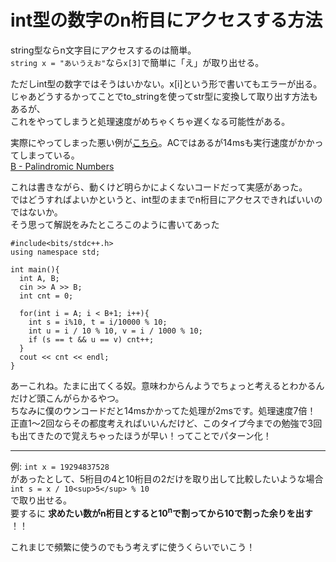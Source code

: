 # int型の数字のn桁目にアクセスする方法

string型ならn文字目にアクセスするのは簡単。  
`string x = "あいうえお"`なら`x[3]`で簡単に「え」が取り出せる。  

ただしint型の数字ではそうはいかない。x[i]という形で書いてもエラーが出る。  
じゃあどうするかってことでto_stringを使ってstr型に変換して取り出す方法もあるが、  
これをやってしまうと処理速度がめちゃくちゃ遅くなる可能性がある。  

実際にやってしまった悪い例が[こちら](https://atcoder.jp/contests/abc090/submissions/13491800)。ACではあるが14msも実行速度がかかってしまっている。  
[B - Palindromic Numbers](https://atcoder.jp/contests/abc090/tasks/abc090_b)  

これは書きながら、動くけど明らかによくないコードだって実感があった。  
ではどうすればよいかというと、int型のままでn桁目にアクセスできればいいのではないか。  
そう思って解説をみたところこのように書いてあった  
```
#include<bits/stdc++.h>
using namespace std;

int main(){
  int A, B;
  cin >> A >> B;
  int cnt = 0;
  
  for(int i = A; i < B+1; i++){
    int s = i%10, t = i/10000 % 10;
    int u = i / 10 % 10, v = i / 1000 % 10;
    if (s == t && u == v) cnt++;
  }
  cout << cnt << endl;
}

```

あーこれね。たまに出てくる奴。意味わからんようでちょっと考えるとわかるんだけど頭こんがらかるやつ。  
ちなみに僕のウンコードだと14msかかってた処理が2msです。処理速度7倍！  
正直1～2回ならその都度考えればいいんだけど、このタイプ今までの勉強で3回も出てきたので覚えちゃったほうが早い！ってことでパターン化！  
___
例: `int x = 19294837528`  
があったとして、5桁目の4と10桁目の2だけを取り出して比較したいような場合  
`int s = x / 10<sup>5</sup> % 10`  
で取り出せる。  
要するに
**求めたい数がn桁目とすると10<sup>n</sup>で割ってから10で割った余りを出す**
！！  

これまじで頻繁に使うのでもう考えずに使うくらいでいこう！
